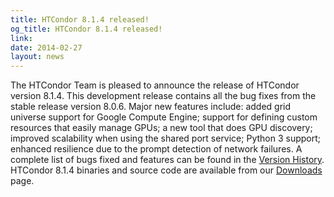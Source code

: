 ```yaml
---
title: HTCondor 8.1.4 released!
og_title: HTCondor 8.1.4 released!
link: 
date: 2014-02-27
layout: news
---
```


The HTCondor Team is pleased to announce the release of HTCondor version 8.1.4. This development release contains all the bug fixes from the stable release version 8.0.6. Major new features include: added grid universe support for Google Compute Engine; support for defining custom resources that easily manage GPUs; a new tool that does GPU discovery; improved scalability when using the shared port service; Python 3 support; enhanced resilience due to the prompt detection of network failures. A complete list of bugs fixed and features can be found in the <a href="manual/v8.1.4/10_3Development_Release.html">Version History</a>. HTCondor 8.1.4 binaries and source code are available from our <a href="downloads/">Downloads</a> page. 
